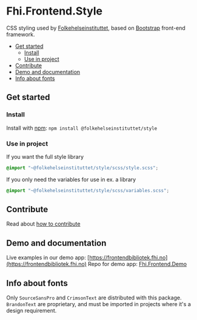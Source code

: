 # Fhi.Frontend.Style

CSS styling used by [Folkehelseinstituttet](https://www.fhi.no), based on [Bootstrap](https://getbootstrap.com) front-end framework.

- [Get started](#get-started)
  - [Install](#install)
  - [Use in project](#use-in-project)
- [Contribute](#contribute)
- [Demo and documentation](#demo-and-documentation)
- [Info about fonts](#info-about-fonts)

## Get started

### Install

Install with [npm](https://www.npmjs.com): `npm install @folkehelseinstituttet/style`

### Use in project

If you want the full style library

```scss
@import "~@folkehelseinstituttet/style/scss/style.scss";
```

If you only need the variables for use in ex. a library

```scss
@import "~@folkehelseinstituttet/style/scss/variables.scss";
```

## Contribute

Read about [how to contribute](https://github.com/folkehelseinstituttet/Fhi.Frontend.Style/blob/main/CONTRIBUTING.md)

## Demo and documentation

Live examples in our demo app: [https://frontendbibliotek.fhi.no](https://frontendbibliotek.fhi.no)
Repo for demo app: [Fhi.Frontend.Demo](https://github.com/folkehelseinstituttet/Fhi.Frontend.Demo)

## Info about fonts

Only `SourceSansPro` and `CrimsonText` are distributed with this package. `BrandonText` are proprietary, and must be imported in projects where it's a design requirement.

